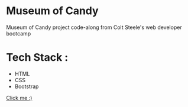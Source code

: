 # Museum of Candy

Museum of Candy project code-along from Colt Steele's web developer bootcamp

# Tech Stack :
- HTML
- CSS
- Bootstrap

[Click me :)](https://natdenice.github.io/Colt-Steele---TWDB---Bootstrap-V4-Flexbox--The-Museum-Of-Candy-Project/)
